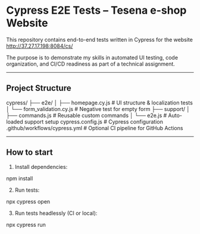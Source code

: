 # Cypress E2E Tests – Tesena e-shop Website

This repository contains end-to-end tests written in Cypress for the website http://37.27.17.198:8084/cs/

The purpose is to demonstrate my skills in automated UI testing, code organization, and CI/CD readiness as part of a technical assignment.

---

## Project Structure
cypress/
├── e2e/
│ ├── homepage.cy.js # UI structure & localization tests
│ └── form_validation.cy.js # Negative test for empty form
├── support/
│ ├── commands.js # Reusable custom commands
│ └── e2e.js # Auto-loaded support setup
cypress.config.js # Cypress configuration
.github/workflows/cypress.yml # Optional CI pipeline for GitHub Actions

---

## How to start

1. Install dependencies:

npm install

2. Run tests:

npx cypress open

3. Run tests headlessly (CI or local):

npx cypress run
